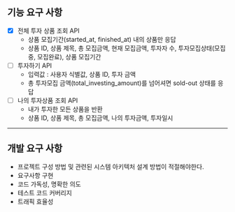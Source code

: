 ## 기능 요구 사항
- [x] 전체 투자 상품 조회 API
  - 상품 모집기간(started_at, finished_at) 내의 상품만 응답
  - 상품 ID, 상품 제목, 총 모집금액, 현재 모집금액, 투자자 수, 투자모집상태(모집중, 모집완료), 상품 모집기간
- [ ] 투자하기 API
  - 입력값 : 사용자 식별값, 상품 ID, 투자 금액
  - 총 투자모집 금액(total_investing_amount)를 넘어셔면 sold-out 상태를 응답
- [ ] 나의 투자상품 조회 API
  - 내가 투자한 모든 상품을 반환
  - 상품 ID, 상품 제목, 총 모집금액, 나의 투자금액, 투자일시  

---
## 개발 요구 사항
- 프로젝트 구성 방법 및 관련된 시스템 아키텍처 설계 방법이 적절해야한다.
- 요구사항 구현
- 코드 가독성, 명확한 의도
- 테스트 코드 커버리지
- 트래픽 효율성